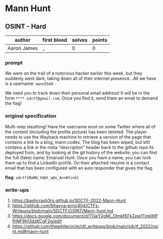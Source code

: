 # Mann Hunt
## OSINT - Hard
| author | first blood | solves | points |
| --- | --- | --- | --- |
| Aaron James | _ | 0 | 0 |
### prompt
We were on the trail of a notorious hacker earlier this week, but they suddenly went dark, taking down all of their internet presence...All we have is a username: `mann5549`

We need you to track down their personal email address! It will be in the form `****.sdctf@gmail.com`. Once you find it, send them an email to demand the flag!

### original specification
Multi-step sleuthing! Have the username exist on some Twitter where all of the content (including the profile picture) has been deleted. The player needs to use the Wayback machine to retrieve a version of the page that contains a link to a blog, mann.codes. The blog has been wiped, but still contains a link in the meta “description” header back to the github repo its deployed from, and by looking at the git history of the website, you can find the full (fake) name: Emanuel Hunt. Once you have a name, you can look them up to find a LinkedIn profile. On their attached resume is a contact email that has been configured with an auto responder that gives the flag. 

**flag:** `sdctf{MaNN_tH@t_w@s_Ann0YinG}`

### write-ups

1. https://bashcrash3rs.github.io/SDCTF-2022-Mann-Hunt
2. https://github.com/bhavya-error404/CTFs-Writeups/blob/main/SDCTF/OSINT/Mann-hunt.md
3. https://docs.google.com/document/d/1TskY2gMi_DlmkfEFkZeje1TmkWPfhNF9h13dzKCgF2g/edit
4. https://github.com/thewhitecircle/ctf_writeups/blob/main/sdctf_2022/osint.md#mann-hunt